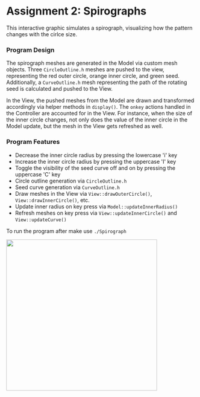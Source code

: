 # Assignment 2: Spirographs
This interactive graphic simulates a spirograph, visualizing how the pattern changes with the cirlce size.

### Program Design
The spirograph meshes are generated in the Model via custom mesh objects. Three `CircleOutline.h` meshes are pushed to the view, representing the red outer circle, orange inner circle, and green seed. Additionally, a `CurveOutline.h` mesh representing the path of the rotating seed is calculated and pushed to the View.

In the View, the pushed meshes from the Model are drawn and transformed accordingly via helper methods in `display()`. The `onkey` actions handled in the Controller are accounted for in the View. For instance, when the size of the inner circle changes, not only does the value of the inner circle in the Model update, but the mesh in the View gets refreshed as well.

### Program Features
- Decrease the inner circle radius by pressing the lowercase 'i' key
- Increase the inner circle radius by pressing the uppercase 'I' key
- Toggle the visibility of the seed curve off and on by pressing the uppercase 'C' key
- Circle outline generation via `CircleOutline.h`
- Seed curve generation via `CurveOutline.h`
- Draw meshes in the View via `View::drawOuterCircle()`, `View::drawInnerCircle()`, etc.
- Update inner radius on key press via `Model::updateInnerRadius()`
- Refresh meshes on key press via `View::updateInnerCircle()` and `View::updateCurve()`

To run the program after make use `./Spirograph`

<img src="Spirograph.gif" width="400" height="400" />

